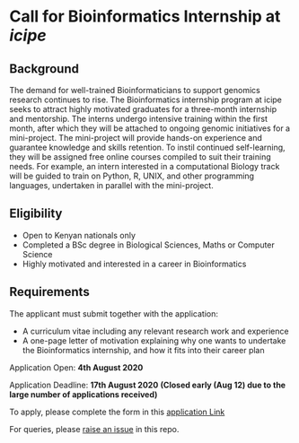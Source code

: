 # Call for Bioinformatics Internship at *icipe*

## Background
The demand for well-trained Bioinformaticians to support genomics research continues to rise. The Bioinformatics internship program at icipe seeks to attract highly motivated graduates for a three-month internship and mentorship. The interns undergo intensive training within the first month, after which they will be attached to ongoing genomic initiatives for a mini-project. The mini-project will provide hands-on experience and guarantee knowledge and skills retention. To instil continued self-learning, they will be assigned free online courses compiled to suit their training needs. For example, an intern interested in a computational Biology track will be guided to train on Python, R, UNIX, and other programming languages, undertaken in parallel with the mini-project.

## Eligibility
- Open to Kenyan nationals only
- Completed a BSc degree in Biological Sciences, Maths or Computer Science
- Highly motivated and interested in a career in Bioinformatics

## Requirements
The applicant must submit together with the application:
- A curriculum vitae including any relevant research work and experience
- A one-page letter of motivation explaining why one wants to undertake the Bioinformatics internship, and how it fits into their career plan

Application Open: **4th August 2020**

Application Deadline: **17th August 2020** **(Closed early (Aug 12) due to the large number of applications received)**

To apply, please complete the form in this [application Link](https://redcap.icipe.org/redcap/surveys/?s=KMH79XLEDJ)

For queries, please [raise an issue](https://github.com/mbbu/call_for_bioinfo_internship/issues) in this repo. 
